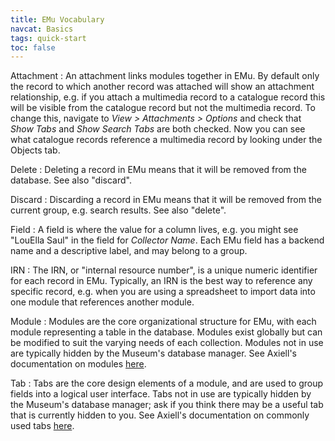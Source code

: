```yaml
---
title: EMu Vocabulary
navcat: Basics
tags: quick-start
toc: false
---
```

Attachment
: An attachment links modules together in EMu. By default only the record to which another record was attached will show an attachment relationship, e.g. if you attach a multimedia record to a catalogue record this will be visible from the catalogue record but not the multimedia record. To change this, navigate to *View > Attachments > Options* and check that *Show Tabs* and *Show Search Tabs* are both checked. Now you can see what catalogue records reference a multimedia record by looking under the Objects tab.

Delete
: Deleting a record in EMu means that it will be removed from the database. See also "discard".

Discard
: Discarding a record in EMu means that it will be removed from the current group, e.g. search results. See also "delete".

Field
: A field is where the value for a column lives, e.g. you might see "LouElla Saul" in the field for *Collector Name*. Each EMu field has a backend name and a descriptive label, and may belong to a group.

IRN
: The IRN, or "internal resource number", is a unique numeric identifier for each record in EMu. Typically, an IRN is the best way to reference any specific record, e.g. when you are using a spreadsheet to import data into one module that references another module.

Module
: Modules are the core organizational structure for EMu, with each module representing a table in the database. Modules exist globally but can be modified to suit the varying needs of each collection. Modules not in use are typically hidden by the Museum's database manager. See Axiell's documentation on modules [here](http://help.emu.axiell.com/latest/en/Topics/Common/Modules%20section.htm).

Tab
: Tabs are the core design elements of a module, and are used to group fields into a logical user interface. Tabs not in use are typically hidden by the Museum's database manager; ask if you think there may be a useful tab that is currently hidden to you. See Axiell's documentation on commonly used tabs [here](http://help.emu.axiell.com/latest/en/Topics/Common/Common%20tabs.htm?Highlight=tab).
